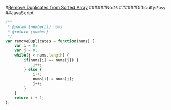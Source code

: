 #[Remove Duplicates from Sorted Array](https://leetcode.com/problems/remove-duplicates-from-sorted-array/)
######No:`26`
######Difficulty:`Easy`
##JavaScript

```javascript
/**
 * @param {number[]} nums
 * @return {number}
 */
var removeDuplicates = function(nums) {
    var i = 0;
    var j = 0;
    while(j < nums.length) {
        if(nums[i] == nums[j]) {
            j++;
        } else {
            i++;
            nums[i] = nums[j];
            j++;
        }
    }
    return i + 1;
};
```
